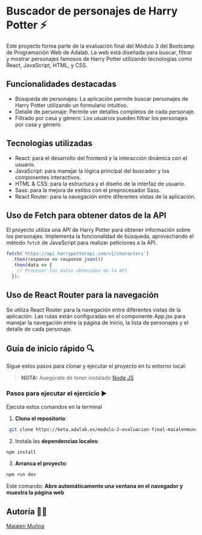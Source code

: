 # Buscador de personajes de Harry Potter ⚡

Este proyecto forma parte de la evaluación final del Módulo 3 del Bootcamp de Programación Web de Adalab. La web está diseñada para buscar, filtrar y mostrar personajes famosos de Harry Potter utilizando tecnologías como React, JavaScript, HTML, y CSS.

## Funcionalidades destacadas

- Búsqueda de personajes: La aplicación permite buscar personajes de Harry Potter utilizando un formulario intuitivo.
- Detalle de personaje: Permite ver detalles completos de cada personaje.
- Filtrado por casa y género: Los usuarios pueden filtrar los personajes por casa y género.

## Tecnologías utilizadas

- React: para el desarrollo del frontend y la interacción dinámica con el usuario.
- JavaScript: para manejar la lógica principal del buscador y los componentes interactivos.
- HTML & CSS: para la estructura y el diseño de la interfaz de usuario.
- Sass: para la mejora de estilos con el preprocesador Sass.
- React Router: para la navegación entre diferentes vistas de la aplicación.

## Uso de Fetch para obtener datos de la API

El proyecto utiliza una API de Harry Potter para obtener información sobre los personajes. Implementa la funcionalidad de búsqueda, aprovechando el método `fetch` de JavaScript para realizar peticiones a la API.

```javascript
fetch(`https://api.harrypotterapi.com/v1/characters`)
  .then(response => response.json())
  .then(data => {
    // Procesar los datos obtenidos de la API
  });
```

## Uso de React Router para la navegación

Se utiliza React Router para la navegación entre diferentes vistas de la aplicación. Las rutas están configuradas en el componente App.jsx para manejar la navegación entre la página de inicio, la lista de personajes y el detalle de cada personaje.

## Guía de inicio rápido 🔍

Sigue estos pasos para clonar y ejecutar el proyecto en tu entorno local:

> **NOTA:** Asegúrate de tener instalado [Node JS](https://nodejs.org/)

### Pasos para ejecutar el ejercicio ▶️

Ejecuta estos comandos en la terminal

1. **Clona el repositorio**:

```bash
 git clone https://beta.adalab.es/modulo-2-evaluacion-final-maialenmunoa/
```

2. Instala las **dependencias locales**:

```bash
npm install
```

3. **Arranca el proyecto**:

```bash
npm run dev
```

Este comando:
**Abre automáticamente una ventana en el navegador y muestra la página web**

## Autoría 👩‍💻

[Maialen Muñoa](https://github.com/maialenmunoa)
